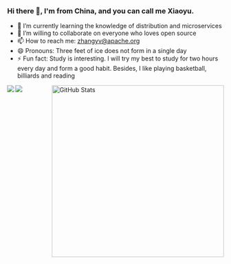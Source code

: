 ### Hi there 👋, I'm from China, and you can call me Xiaoyu.
- 🌱 I’m currently learning the knowledge of distribution and microservices
- 👯 I’m willing to collaborate on everyone who loves open source
- 📫 How to reach me: zhangyv@apache.org
- 😄 Pronouns: Three feet of ice does not form in a single day
- ⚡ Fun fact: Study is interesting. I will try my best to study for two hours every day and form a good habit. Besides, I like playing basketball, billiards and reading

<img align="right" src="https://github-readme-stats.vercel.app/api?username=YvCeung&show_icons=true&theme=tokyonight&hide_border=true" alt="GitHub Stats" width="400" />


<a href="#" style="cursor: default;">
<img align="left" src="https://github-readme-stats.vercel.app/api/top-langs/?username=YvCeung&hide=html,thrift" />
</a>
<a href="#" style="cursor: default;">
<img  src="https://github-profile-trophy.vercel.app/?username=YvCeung&theme=gruvbox&row=1&column=7&no-frame=true&no-bg=true" />
</div>




